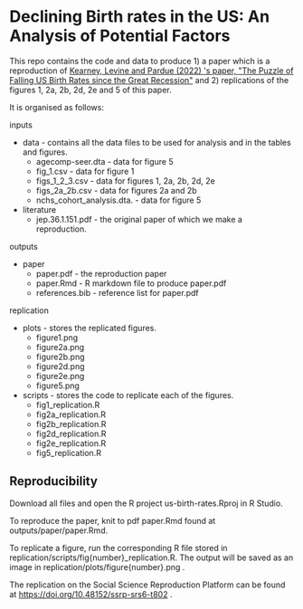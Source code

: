 # Declining Birth rates in the US: An Analysis of Potential Factors

This repo contains the code and data to produce 1) a paper which is a reproduction of [Kearney, Levine and Pardue (2022) 's paper, "The Puzzle of Falling US Birth Rates since the Great Recession"](https://www.aeaweb.org/articles?id=10.1257/jep.36.1.151) and 2) replications of the figures 1, 2a, 2b, 2d, 2e and 5 of this paper. 

It is organised as follows:

inputs
- data - contains all the data files to be used for analysis and in the tables and figures.
  - agecomp-seer.dta - data for figure 5 
  - fig_1.csv - data for figure 1
  - figs_1_2_3.csv - data for figures 1, 2a, 2b, 2d, 2e
  - figs_2a_2b.csv - data for figures 2a and 2b
  - nchs_cohort_analysis.dta. - data for figure 5
- literature
  - jep.36.1.151.pdf - the original paper of which we make a reproduction.

outputs
- paper
  - paper.pdf - the reproduction paper
  - paper.Rmd - R markdown file to produce paper.pdf
  - references.bib - reference list for paper.pdf

replication
- plots - stores the replicated figures.
  - figure1.png
  - figure2a.png
  - figure2b.png
  - figure2d.png
  - figure2e.png
  - figure5.png
- scripts - stores the code to replicate each of the figures.
  - fig1_replication.R
  - fig2a_replication.R
  - fig2b_replication.R
  - fig2d_replication.R
  - fig2e_replication.R
  - fig5_replication.R


## Reproducibility

Download all files and open the R project us-birth-rates.Rproj in R Studio.

To reproduce the paper, knit to pdf paper.Rmd found at outputs/paper/paper.Rmd.

To replicate a figure, run the corresponding R file stored in replication/scripts/fig{number}\_replication.R. The output will be saved as an image in replication/plots/figure{number}.png .

The replication on the Social Science Reproduction Platform can be found at https://doi.org/10.48152/ssrp-srs6-t802 .

